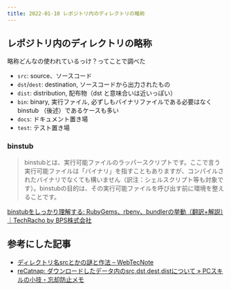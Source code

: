 ```yaml
---
title: 2022-01-10 レポジトリ内のディレクトリの略称
---
```


## レポジトリ内のディレクトリの略称

略称どんなの使われているっけ？ってことで調べた

- `src`: source、ソースコード
- `dst`/`dest`: destination, ソースコードから出力されたもの
- `dist`: distribution, 配布物（dst と意味合いは近いっぽい）
- `bin`: binary, 実行ファイル, 必ずしもバイナリファイルである必要はなく binstub （後述）であるケースも多い
- `docs`: ドキュメント置き場
- `test`: テスト置き場

### binstub

> binstubとは、実行可能ファイルのラッパースクリプトです。ここで言う実行可能ファイルは「バイナリ」を指すこともありますが、コンパイルされたバイナリでなくても構いません（訳注：シェルスクリプト等も対象です）。binstubの目的は、その実行可能ファイルを呼び出す前に環境を整えることです。

[binstubをしっかり理解する: RubyGems、rbenv、bundlerの挙動（翻訳+解説）｜TechRacho by BPS株式会社](https://techracho.bpsinc.jp/hachi8833/2021_11_22/25037)

## 参考にした記事

- [ディレクトリ名srcとかの謎と作法 – WebTecNote](https://tenderfeel.xsrv.jp/memo/1229/)
- [reCatnap: ダウンロードしたデータ内のsrc,dst,dest,distについて » PCスキルの小技・忘却防止メモ](https://tips.recatnap.info/%E3%83%80%E3%82%A6%E3%83%B3%E3%83%AD%E3%83%BC%E3%83%89%E3%81%97%E3%81%9F%E3%83%87%E3%83%BC%E3%82%BF%E5%86%85%E3%81%AEsrcdstdestdist%E3%81%AB%E3%81%A4%E3%81%84%E3%81%A6/)
